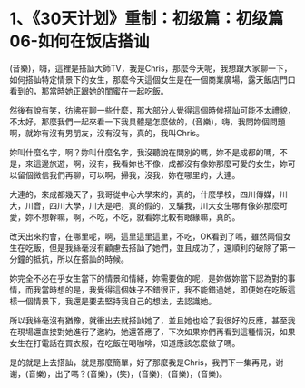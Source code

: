 # 1、《30天计划》重制：初级篇：初级篇06-如何在饭店搭讪

(音樂)，嗨，這裡是搭訕大師TV，我是Chris，那麼今天呢，我想跟大家聊一下，如何搭訕特定情景下的女生，那麼今天這個女生是在一個商業廣場，露天飯店門口看到的，那當時她正跟她的閨蜜在一起吃飯。

然後有說有笑，彷彿在聊一些什麼，那大部分人覺得這個時候搭訕可能不太禮貌，不太好，那麼我們一起來看一下我具體是怎麼做的，(音樂)，嗨，我問妳個問題啊，就妳有沒有男朋友，沒有沒有，真的，我叫Chris。

妳叫什麼名字，啊？妳叫什麼名字，我沒聽說在問別的嗎，妳不是成都的嗎，不是，來這邊旅遊，啊，沒有，我看妳也不像，成都沒有像妳那麼可愛的女生，妳可以留個微信我們再聊，可以啊，掃我，沒我，妳在哪里的，大連。

大連的，來成都幾天了，我哥從中心大學來的，真的，什麼學校，四川傳媒，川大，川音，四川大學，川大是吧，真的假的，又騙我，川大女生哪有像妳那麼可愛，妳不想幹嘛，啊，不吃，不吃，就看妳比較有眼緣嘛，真的。

改天出來約會，在哪里呢，啊，這里這里這里，不吃，OK看到了嗎，雖然兩個女生在吃飯，但是我絲毫沒有顧慮去搭訕了她們，並且成功了，還順利的破除了第一分鐘的抵抗，所以在搭訕的時候。

妳完全不必在乎女生當下的情景和情緒，妳需要做的呢，是妳做妳當下認為對的事情，而我當時想的是，我覺得這個妹子不錯很正，我不能錯過她，即便她在吃飯這樣一個情景下，我還是要去堅持我自己的想法，去認識她。

所以我絲毫沒有猶豫，就衝出去就搭訕她了，並且她也給了我很好的反應，甚至我在現場還直接對她進行了邀約，她還答應了，下次如果妳們再看到這種情況，如果女生在打電話在買衣服，在吃飯在喝咖啡，知道應該怎麼做了嗎。

是的就是上去搭訕，就是那麼簡單，好了那麼我是Chris，我們下一集再見，谢谢，(音樂)，出了嗎？(音樂)，(笑)，(音樂)，(音樂)，(音樂)。

